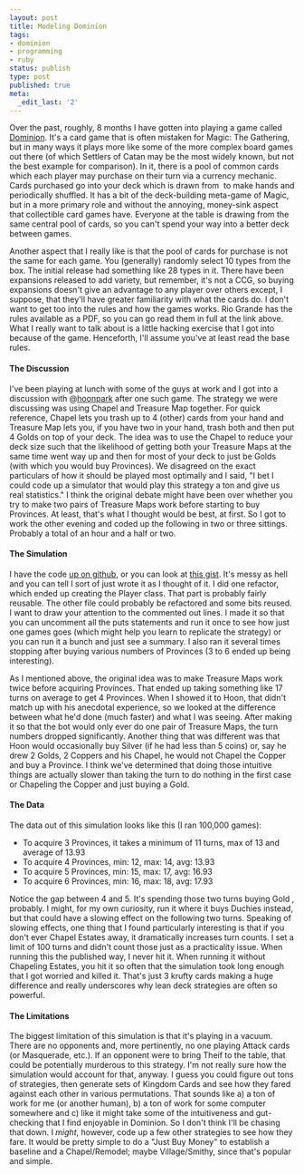 ```yaml
---
layout: post
title: Modeling Dominion
tags:
- dominion
- programming
- ruby
status: publish
type: post
published: true
meta:
  _edit_last: '2'
---
```

Over the past, roughly, 8 months I have gotten into playing a game called <a href="http://riograndegames.com/games.html?id=278">Dominion</a>. It's a card game that is often mistaken for Magic: The Gathering, but in many ways it plays more like some of the more complex board games out there (of which Settlers of Catan may be the most widely known, but not the best example for comparison). In it, there is a pool of common cards which each player may purchase on their turn via a currency mechanic. Cards purchased go into your deck which is drawn from  to make hands and periodically shuffled. It has a bit of the deck-building meta-game of Magic, but in a more primary role and without the annoying, money-sink aspect that collectible card games have. Everyone at the table is drawing from the same central pool of cards, so you can't spend your way into a better deck between games.

Another aspect that I really like is that the pool of cards for purchase is not the same for each game. You (generally) randomly select 10 types from the box. The initial release had something like 28 types in it. There have been expansions released to add variety, but remember, it's not a CCG, so buying expansions doesn't give an advantage to any player over others except, I suppose, that they'll have greater familiarity with what the cards do. I don't want to get too into the rules and how the games works. Rio Grande has the rules available as a PDF, so you can go read them in full at the link above. What I really want to talk about is a little hacking exercise that I got into because of the game. Henceforth, I'll assume you've at least read the base rules.
<h4>The Discussion</h4>
I've been playing at lunch with some of the guys at work and I got into a discussion with @<a href="http://twitter.com/hoonpark/">hoonpark</a> after one such game. The strategy we were discussing was using Chapel and Treasure Map together. For quick reference, Chapel lets you trash up to 4 (other) cards from your hand and Treasure Map lets you, if you have two in your hand, trash both and then put 4 Golds on top of your deck. The idea was to use the Chapel to reduce your deck size such that the likelihood of getting both your Treasure Maps at the same time went way up and then for most of your deck to just be Golds (with which you would buy Provinces). We disagreed on the exact particulars of how it should be played most optimally and I said, "I bet I could code up a simulator that would play this strategy a ton and give us real statistics." I think the original debate might have been over whether you try to make two pairs of Treasure Maps work before starting to buy Provinces. At least, that's what I thought would be best, at first. So I got to work the other evening and coded up the following in two or three sittings. Probably a total of an hour and a half or two.
<h4>The Simulation</h4>
I have the code <a href="http://github.com/benhamill/dom_model">up on github</a>, or you can look at <a href="http://gist.github.com/639607">this gist</a>. It's messy as hell and you can tell I sort of just wrote it as I thought of it. I did one refactor, which ended up creating the Player class. That part is probably fairly reusable. The other file could probably be refactored and some bits reused. I want to draw your attention to the commented out lines. I made it so that you can uncomment all the puts statements and run it once to see how just one games goes (which might help you learn to replicate the strategy) or you can run it a bunch and just see a summary. I also ran it several times stopping after buying various numbers of Provinces (3 to 6 ended up being interesting).

As I mentioned above, the original idea was to make Treasure Maps work twice before acquiring Provinces. That ended up taking something like 17 turns on average to get 4 Provinces. When I showed it to Hoon, that didn't match up with his anecdotal experience, so we looked at the difference between what he'd done (much faster) and what I was seeing. After making it so that the bot would only ever do one pair of Treasure Maps, the turn numbers dropped significantly. Another thing that was different was that Hoon would occasionally buy Silver (if he had less than 5 coins) or, say he drew 2 Golds, 2 Coppers and his Chapel, he would not Chapel the Copper and buy a Province. I think we've determined that doing those intuitive things are actually slower than taking the turn to do nothing in the first case or Chapeling the Copper and just buying a Gold.
<h4>The Data</h4>
The data out of this simulation looks like this (I ran 100,000 games):
<ul>
	<li>To acquire 3 Provinces, it takes a minimum of 11 turns, max of 13 and average of 13.93</li>
	<li>To acquire 4 Provinces, min: 12, max: 14, avg: 13.93</li>
	<li>To acquire 5 Provinces, min: 15, max: 17, avg: 16.93</li>
	<li>To acquire 6 Provinces, min: 16, max: 18, avg: 17.93</li>
</ul>
Notice the gap between 4 and 5. It's spending those two turns buying Gold , probably. I might, for my own curiosity, run it where it buys Duchies instead, but that could have a slowing effect on the following two turns. Speaking of slowing effects, one thing that I found particularly interesting is that if you don't ever Chapel Estates away, it dramatically increases turn counts. I set a limit of 100 turns and didn't count those just as a practicality issue. When running this the published way, I never hit it. When running it without Chapeling Estates, you hit it so often that the simulation took long enough that I got worried and killed it. That's just 3 krufty cards making a huge difference and really underscores why lean deck strategies are often so powerful.
<h4>The Limitations</h4>
The biggest limitation of this simulation is that it's playing in a vacuum. There are no opponents and, more pertinently, no one playing Attack cards (or Masquerade, etc.). If an opponent were to bring Theif to the table, that could be potentially murderous to this strategy. I'm not really sure how the simulation would account for that, anyway. I guess you could figure out tons of strategies, then generate sets of Kingdom Cards and see how they fared against each other in various permutations. That sounds like a) a ton of work for me (or another human), b) a ton of work for some computer somewhere and c) like it might take some of the intuitiveness and gut-checking that I find enjoyable in Dominion. So I don't think I'll be chasing that down. I <em>might</em>, however, code up a few other strategies to see how they fare. It would be pretty simple to do a "Just Buy Money" to establish a baseline and a Chapel/Remodel; maybe Village/Smithy, since that's popular and simple.
